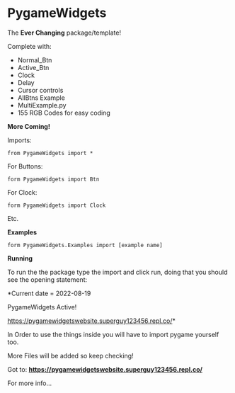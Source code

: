 # PygameWidgets


The **Ever Changing** package/template!

Complete with:

* Normal_Btn
* Active_Btn
* Clock
* Delay
* Cursor controls
* AllBtns Example
* MultiExample.py
* 155 RGB Codes for easy coding

**More Coming!**

Imports:

```from PygameWidgets import *```

For Buttons:

```form PygameWidgets import Btn```

For Clock:

```form PygameWidgets import Clock```

Etc.

**Examples**

```form PygameWidgets.Examples import [example name]```

**Running**

To run the the package type the import and click run,
doing that you should see the opening statement:

*Current date = 2022-08-19 

PygameWidgets Active!

https://pygamewidgetswebsite.superguy123456.repl.co/*

In Order to use the things inside you will have to import pygame yourself too.

More Files will be added so keep checking!

Got to: **https://pygamewidgetswebsite.superguy123456.repl.co/**

For more info...
